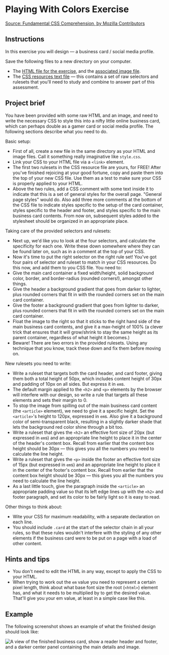 # Playing With Colors Exercise

[Source: Fundamental CSS Comprehension, by Mozilla Contributors](https://developer.mozilla.org/en-US/docs/Learn/CSS/Introduction_to_CSS/Fundamental_CSS_comprehension)

## Instructions

In this exercise you will design — a business card / social media profile.

Save the following files to a new directory on your computer.

* The [HTML file for the exercise](https://github.com/mdn/learning-area/blob/master/css/introduction-to-css/fundamental-css-comprehension/index.html), and the [associated image file](https://github.com/mdn/learning-area/blob/master/css/introduction-to-css/fundamental-css-comprehension/chris.jpg).
* The [CSS resources text file](https://github.com/mdn/learning-area/blob/master/css/introduction-to-css/fundamental-css-comprehension/style-resources.txt) — this contains a set of raw selectors and rulesets that you'll need to study and combine to answer part of this assessment.

## Project brief

You have been provided with some raw HTML and an image, and need to write the necessary CSS to style this into a nifty little online business card, which can perhaps double as a gamer card or social media profile. The following sections describe what you need to do.

Basic setup:

* First of all, create a new file in the same directory as your HTML and image files. Call it something really imaginative like `style.css`.
* Link your CSS to your HTML file via a `<link>` element.
* The first two rulesets in the CSS resource file are yours, for FREE! After you've finished rejoicing at your good fortune, copy and paste them into the top of your new CSS file. Use them as a test to make sure your CSS is properly applied to your HTML.
* Above the two rules, add a CSS comment with some text inside it to indicate that this is a set of general styles for the overall page. "General page styles" would do. Also add three more comments at the bottom of the CSS file to indicate styles specific to the setup of the card container, styles specific to the header and footer, and styles specific to the main business card contents. From now on, subsequent styles added to the stylesheet should be organized in an appropriate place.

Taking care of the provided selectors and rulesets:

* Next up, we'd like you to look at the four selectors, and calculate the specificity for each one. Write these down somewhere where they can be found later on, such as in a comment at the top of your CSS.
* Now it's time to put the right selector on the right rule set! You've got four pairs of selector and ruleset to match in your CSS resources. Do this now, and add them to you CSS file. You need to:
* Give the main card container a fixed width/height, solid background color, border, and border-radius (rounded corners!), amongst other things.
* Give the header a background gradient that goes from darker to lighter, plus rounded corners that fit in with the rounded corners set on the main card container.
* Give the footer a background gradient that goes from lighter to darker, plus rounded corners that fit in with the rounded corners set on the main card container.
* Float the image to the right so that it sticks to the right hand side of the main business card contents, and give it a max-height of 100% (a clever trick that ensures that it will grow/shrink to stay the same height as its parent container, regardless of what height it becomes.)
* Beware! There are two errors in the provided rulesets. Using any technique that you know, track these down and fix them before moving on.

New rulesets you need to write:

* Write a ruleset that targets both the card header, and card footer, giving them both a total height of 50px, which includes content height of 30px and padding of 10px on all sides. But express it in `em`s.
* The default margin applied to the `<h2>` and `<p>` elements by the browser will interfere with our design, so write a rule that targets all these elements and sets their margin to 0.
* To stop the image from spilling out of the main business card content (the `<article>` element), we need to give it a specific height. Set the `<article>`'s height to 120px, expressed in `em`s. Also give it a background color of semi-transparent black, resulting in a slightly darker shade that lets the background red color shine through a bit too.
* Write a ruleset that gives the `<h2>` an effective font size of 20px (but expressed in `em`s) and an appropriate line height to place it in the center of the header's content box. Recall from earlier that the content box height should be 30px — this gives you all the numbers you need to calculate the line height.
* Write a ruleset that gives the `<p>` inside the footer an effective font size of 15px (but expressed in `em`s) and an appropriate line height to place it in the center of the footer's content box. Recall from earlier that the content box height should be 30px — this gives you all the numbers you need to calculate the line height.
* As a last little touch, give the paragraph inside the `<article>` an appropriate padding value so that its left edge lines up with the `<h2>` and footer paragraph, and set its color to be fairly light so it is easy to read.

Other things to think about:

* Wite your CSS for maximum readability, with a separate declaration on each line.
* You should include `.card` at the start of the selector chain in all your rules, so that these rules wouldn't interfere with the styling of any other elements if the business card were to be put on a page with a load of other content.

## Hints and tips

* You don't need to edit the HTML in any way, except to apply the CSS to your HTML.
* When trying to work out the `em` value you need to represent a certain pixel length, think about what base font size the root (`<html>`) element has, and what it needs to be multiplied by to get the desired value. That'll give you your em value, at least in a simple case like this.

## Example

The following screenshot shows an example of what the finished design should look like:

![A view of the finished business card, show a reader header and footer, and a darker center panel containing the main details and image.](https://mdn.mozillademos.org/files/12616/business-card.png)
